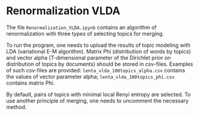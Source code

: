 # Renormalization VLDA

The file `Renormalization_VLDA.ipynb` contains an algorithm of renormalization with three types of selecting topics for merging.

To run the program, one needs to upload the results of topic modeling with LDA (variational E-M algorithm).
Matrix Phi (distribution of words by topics) and vector alpha (T-dimensional parameter of the Dirichlet prior on distribution of topics by documents) should be stored in csv-files. Examples of such csv-files are provided: `lenta_vlda_100topics_alpha.csv` contains the values of vector parameter alpha; `lenta_vlda_100topics_phi.csv` contains matrix Phi. 
 
By default, pairs of topics with minimal local Renyi entropy are selected.
To use another principle of merging, one needs to uncomment the necessary method.  
